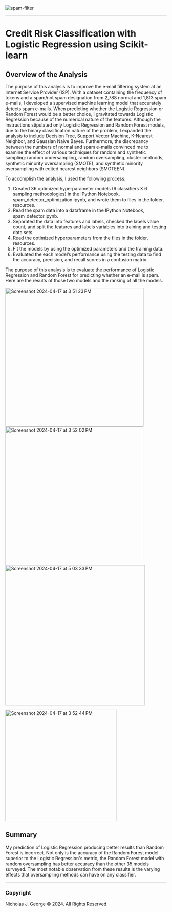 ![spam-filter](https://github.com/njgeorge000158/Spam-Detection-with-Supervised-Machine-Learning-Models-Using-Scikit-Learn/assets/137228821/3d609d19-8f64-45ac-ab76-df20bb29db4b)

----

# **Credit Risk Classification with Logistic Regression using Scikit-learn**

## **Overview of the Analysis**

The purpose of this analysis is to improve the e-mail filtering system at an Internet Service Provider (ISP).  With a dataset containing the frequency of tokens and a spam/not spam designation from 2,788 normal and 1,813 spam e-mails, I developed a supervised machine learning model that accurately detects spam e-mails. When predicting whether the Logistic Regression or Random Forest would be a better choice, I gravitated towards Logistic Regression because of the numerical nature of the features.  Although the instructions stipulated only Logistic Regression and Random Forest models, due to the binary classification nature of the problem, I expanded the analysis to include Decision Tree, Support Vector Machine, K-Nearest Neighbor, and Gaussian Naive Bayes.  Furthermore, the discrepancy between the numbers of normal and spam e-mails convinced me to examine the effect of various techniques for random and synthetic sampling: random undersampling, random oversampling, cluster centroids, synthetic minority oversampling (SMOTE), and synthetic minority oversampling with edited nearest neighbors (SMOTEEN).

To accomplish the analysis, I used the following process:

1. Created 36 optimized hyperparameter models (6 classifiers X 6 sampling methodologies) in the IPython Notebook, spam_detector_optimization.ipynb, and wrote them to files in the folder, resources.
2. Read the spam data into a dataframe in the IPython Notebook, spam_detector.ipynb.
3. Separated the data into features and labels, checked the labels value count, and split the features and labels variables into training and testing data sets.
4. Read the optimized hyperparameters from the files in the folder, resources.
6. Fit the models by using the optimized parameters and the training data.
7. Evaluated the each model’s performance using the testing data to find the accuracy, precision, and recall scores in a confusion matrix.

The purpose of this analysis is to evaluate the performance of Logistic Regression and Random Forest for predicting whether an e-mail is spam. Here are the results of those two models and the ranking of all the models.

<img width="432" alt="Screenshot 2024-04-17 at 3 51 23 PM" src="https://github.com/njgeorge000158/Spam-Detection-with-Supervised-Machine-Learning-Models-Using-Scikit-Learn/assets/137228821/3009deba-873d-4fec-8320-86d1e3210d41"><img width="431" alt="Screenshot 2024-04-17 at 3 52 02 PM" src="https://github.com/njgeorge000158/Spam-Detection-with-Supervised-Machine-Learning-Models-Using-Scikit-Learn/assets/137228821/a59bf1a5-625d-4951-9cb7-150780118771">
<img width="436" alt="Screenshot 2024-04-17 at 5 03 33 PM" src="https://github.com/njgeorge000158/Spam-Detection-with-Supervised-Machine-Learning-Models-Using-Scikit-Learn/assets/137228821/931bd3a0-8970-46bc-8c1d-0726fc544f7f">

<img width="347" alt="Screenshot 2024-04-17 at 3 52 44 PM" src="https://github.com/njgeorge000158/Spam-Detection-with-Supervised-Machine-Learning-Models-Using-Scikit-Learn/assets/137228821/33020891-cd3c-434e-bbd0-4cac5ffc8de5">

## **Summary**

My prediction of Logistic Regression producing better results than Random Forest is incorrect.  Not only is the accuracy of the Random Forest model superior to the Logistic Regression's metric, the Random Forest model with random oversampling has better accuracy than the other 35 models surveyed.  The most notable observation from these results is the varying effects that oversampling methods can have on any classifier.  

----

### Copyright

Nicholas J. George © 2024. All Rights Reserved.
